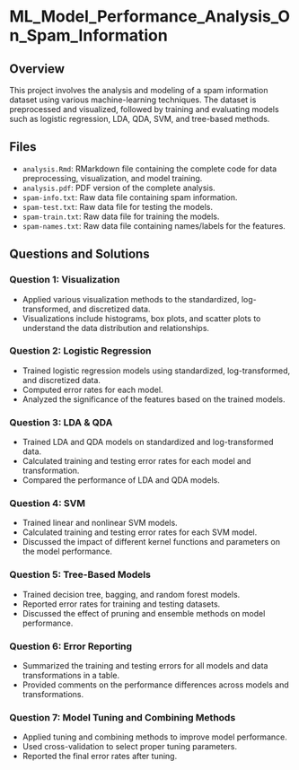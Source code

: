 # ML_Model_Performance_Analysis_On_Spam_Information

## Overview
This project involves the analysis and modeling of a spam information dataset using various machine-learning techniques. The dataset is preprocessed and visualized, followed by training and evaluating models such as logistic regression, LDA, QDA, SVM, and tree-based methods. 

## Files
- `analysis.Rmd`: RMarkdown file containing the complete code for data preprocessing, visualization, and model training.
- `analysis.pdf`: PDF version of the complete analysis.
- `spam-info.txt`: Raw data file containing spam information.
- `spam-test.txt`: Raw data file for testing the models.
- `spam-train.txt`: Raw data file for training the models.
- `spam-names.txt`: Raw data file containing names/labels for the features.

## Questions and Solutions

### Question 1: Visualization
- Applied various visualization methods to the standardized, log-transformed, and discretized data.
- Visualizations include histograms, box plots, and scatter plots to understand the data distribution and relationships.

### Question 2: Logistic Regression
- Trained logistic regression models using standardized, log-transformed, and discretized data.
- Computed error rates for each model.
- Analyzed the significance of the features based on the trained models.

### Question 3: LDA & QDA
- Trained LDA and QDA models on standardized and log-transformed data.
- Calculated training and testing error rates for each model and transformation.
- Compared the performance of LDA and QDA models.

### Question 4: SVM
- Trained linear and nonlinear SVM models.
- Calculated training and testing error rates for each SVM model.
- Discussed the impact of different kernel functions and parameters on the model performance.

### Question 5: Tree-Based Models
- Trained decision tree, bagging, and random forest models.
- Reported error rates for training and testing datasets.
- Discussed the effect of pruning and ensemble methods on model performance.

### Question 6: Error Reporting
- Summarized the training and testing errors for all models and data transformations in a table.
- Provided comments on the performance differences across models and transformations.

### Question 7: Model Tuning and Combining Methods
- Applied tuning and combining methods to improve model performance.
- Used cross-validation to select proper tuning parameters.
- Reported the final error rates after tuning.
